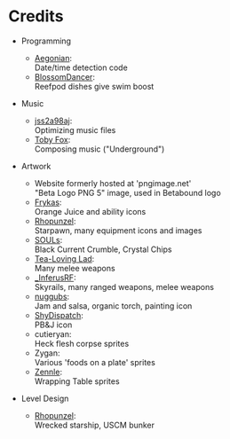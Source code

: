 Credits
=======
  
  - Programming
    * [Aegonian](https://steamcommunity.com/sharedfiles/filedetails/?id=850109963):<br/>
      Date/time detection code
    * [BlossomDancer](https://steamcommunity.com/sharedfiles/filedetails/?id=2787981321):<br/>
      Reefpod dishes give swim boost
      
  - Music
    * [jss2a98aj](https://steamcommunity.com/sharedfiles/filedetails/?id=1543219534):<br/>
      Optimizing music files
    * [Toby Fox](https://store.steampowered.com/app/1671210/DELTARUNE/):<br/>
      Composing music ("Underground")

  - Artwork
    * Website formerly hosted at 'pngimage.net'<br/>
      "Beta Logo PNG 5" image, used in Betabound logo
    * [Frykas](https://steamcommunity.com/sharedfiles/filedetails/?id=2431875552):<br/>
      Orange Juice and ability icons
    * [Rhopunzel](https://store.steampowered.com/app/1363900/Farworld_Pioneers/):<br/>
      Starpawn, many equipment icons and images
    * [SOULs](https://twiom.carrd.co/):<br/>
      Black Current Crumble, Crystal Chips
    * [Tea-Loving Lad](https://steamcommunity.com/id/TeaLovingLad/myworkshopfiles/):<br/>
      Many melee weapons
    * [_InferusRF](https://steamcommunity.com/profiles/76561193786172700):<br/>
      Skyrails, many ranged weapons, melee weapons
    * [nuggubs](https://steamcommunity.com/sharedfiles/filedetails/?id=2735634052):<br/>
      Jam and salsa, organic torch, painting icon
    * [ShyDispatch](https://steamcommunity.com/id/Manix25/myworkshopfiles/?appid=211820):<br/>
      PB&J icon
    * cutieryan:<br/>
      Heck flesh corpse sprites
    * Zygan:<br/>
      Various 'foods on a plate' sprites
    * [Zennle](https://steamcommunity.com/id/30195026920/myworkshopfiles/?appid=211820):<br/>
      Wrapping Table sprites
      
  - Level Design
    * [Rhopunzel](https://store.steampowered.com/app/1363900/Farworld_Pioneers/):<br/>
      Wrecked starship, USCM bunker